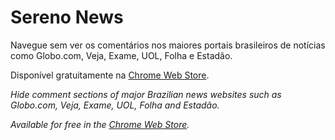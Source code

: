 # Sereno News
Navegue sem ver os comentários nos maiores portais brasileiros de notícias como Globo.com, Veja, Exame, UOL, Folha e Estadão.

Disponível gratuitamente na [Chrome Web Store](http://sereno.news).

_Hide comment sections of major Brazilian news websites such as Globo.com, Veja, Exame, UOL, Folha and Estadão._

_Available for free in the [Chrome Web Store](http://sereno.news)._

